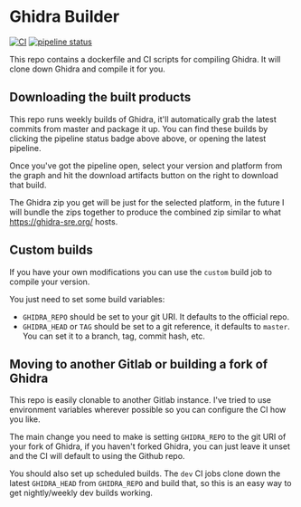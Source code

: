 Ghidra Builder
==============

[![CI](https://github.com/TorgoTorgo/ghidra-builder/workflows/CI/badge.svg)](https://github.com/TorgoTorgo/ghidra-builder/actions?query=workflow%3ACI+branch%3Amaster)
[![pipeline status](https://gitlab.com/Torgo/ghidra-builder/badges/master/pipeline.svg)](https://gitlab.com/Torgo/ghidra-builder/pipelines/latest)


This repo contains a dockerfile and CI scripts for compiling Ghidra. It will clone down Ghidra and compile it for you.

## Downloading the built products

This repo runs weekly builds of Ghidra, it'll automatically grab the latest commits from master and package it up.
You can find these builds by clicking the pipeline status badge above above, or opening the latest pipeline.

Once you've got the pipeline open, select your version and platform from the graph and hit the download artifacts
button on the right to download that build.

The Ghidra zip you get will be just for the selected platform, in the future I will bundle the zips together to produce
the combined zip similar to what https://ghidra-sre.org/ hosts.

## Custom builds

If you have your own modifications you can use the `custom` build job to compile your version.

You just need to set some build variables:
- `GHIDRA_REPO` should be set to your git URI. It defaults to the official repo.
- `GHIDRA_HEAD` or `TAG` should be set to a git reference, it defaults to `master`. You can set it to a branch, tag, commit hash, etc.

## Moving to another Gitlab or building a fork of Ghidra

This repo is easily clonable to another Gitlab instance. I've tried to use environment variables wherever possible so you can configure
the CI how you like.

The main change you need to make is setting `GHIDRA_REPO` to the git URI of your fork of Ghidra, if you haven't forked Ghidra, you can
just leave it unset and the CI will default to using the Github repo.

You should also set up scheduled builds. The `dev` CI jobs clone down the latest `GHIDRA_HEAD` from `GHIDRA_REPO` and build that, so this
is an easy way to get nightly/weekly dev builds working.
